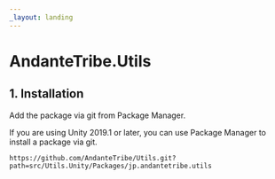 ```yaml
---
_layout: landing
---
```

# AndanteTribe.Utils

## 1. Installation
Add the package via git from Package Manager.

If you are using Unity 2019.1 or later, you can use Package Manager to install a package via git.

```
https://github.com/AndanteTribe/Utils.git?path=src/Utils.Unity/Packages/jp.andantetribe.utils
```